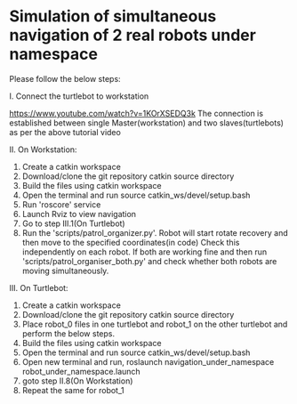 # Simulation of simultaneous navigation of 2 real robots under namespace

Please follow the below steps:

I. Connect the turtlebot to workstation

   https://www.youtube.com/watch?v=1KOrXSEDQ3k
   The connection is established between single Master(workstation) and two slaves(turtlebots) as per the above tutorial video
   
II. On Workstation:
1. Create a catkin workspace
2. Download/clone the git repository catkin source directory
3. Build the files using catkin workspace
4. Open the terminal and run source catkin_ws/devel/setup.bash
5. Run 'roscore' service
6. Launch Rviz to view navigation
7. Go to step III.1(On Turtlebot)
8. Run the 'scripts/patrol_organizer.py'. Robot will start rotate recovery and then move to the specified coordinates(in code)
   Check this independently on each robot. If both are working fine and then run 'scripts/patrol_organiser_both.py' and check
   whether both robots are moving simultaneously.


III. On Turtlebot:

1. Create a catkin workspace
2. Download/clone the git repository catkin source directory
3. Place robot_0 files in one turtlebot and robot_1 on the other turtlebot and perform the below steps.
3. Build the files using catkin workspace
4. Open the terminal and run source catkin_ws/devel/setup.bash
5. Open new terminal and run, roslaunch navigation_under_namespace robot_under_namespace.launch
6. goto step II.8(On Workstation)
7. Repeat the same for robot_1 
